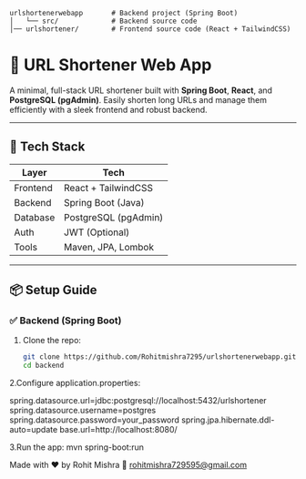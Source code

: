 ```
urlshortenerwebapp       # Backend project (Spring Boot)
│   └── src/             # Backend source code
│── urlshortener/        # Frontend source code (React + TailwindCSS)
```


# 🔗 URL Shortener Web App

A minimal, full-stack URL shortener built with **Spring Boot**, **React**, and **PostgreSQL (pgAdmin)**. Easily shorten long URLs and manage them efficiently with a sleek frontend and robust backend.

---

## 🚀 Tech Stack

| Layer      | Tech               |
|------------|--------------------|
| Frontend   | React + TailwindCSS |
| Backend    | Spring Boot (Java) |
| Database   | PostgreSQL (pgAdmin) |
| Auth       | JWT (Optional)     |
| Tools      | Maven, JPA, Lombok |

---

## 📦 Setup Guide

### ✅ Backend (Spring Boot)
1. Clone the repo:
   ```bash
   git clone https://github.com/Rohitmishra7295/urlshortenerwebapp.git
   cd backend

2.Configure application.properties:

spring.datasource.url=jdbc:postgresql://localhost:5432/urlshortener
spring.datasource.username=postgres
spring.datasource.password=your_password
spring.jpa.hibernate.ddl-auto=update
base.url=http://localhost:8080/

3.Run the app:
mvn spring-boot:run


Made with ❤️ by Rohit Mishra
📧 rohitmishra729595@gmail.com
